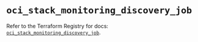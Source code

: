 # `oci_stack_monitoring_discovery_job`

Refer to the Terraform Registry for docs: [`oci_stack_monitoring_discovery_job`](https://registry.terraform.io/providers/oracle/oci/7.19.0/docs/resources/stack_monitoring_discovery_job).
